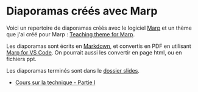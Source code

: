 # Diaporamas créés avec Marp

Voici un repertoire de diaporamas créés avec le logiciel [Marp](https://marp.app/) et un thème que j'ai créé pour Marp : [Teaching theme for Marp](https://github.com/eyssette/teaching-theme-for-marp).

Les diaporamas sont écrits en [Markdown](https://github.com/YannHY/cours/blob/master/Markdown/Apprendre%20le%20Markdown.md), et convertis en PDF en utilisant [Marp for VS Code](https://marketplace.visualstudio.com/items?itemName=marp-team.marp-vscode). On pourrait aussi les convertir en page html, ou en fichiers ppt.

Les diaporamas terminés sont dans le [dossier slides](https://github.com/eyssette/MARP-slides/tree/master/slides).

- [Cours sur la technique - Partie I](https://eyssette.github.io/MARP-slides/slides/cours-technique-I.html)
